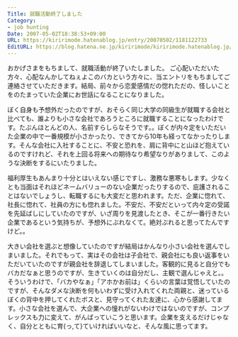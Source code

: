```yaml
---
Title: 就職活動終了しました
Category:
- job hunting
Date: 2007-05-02T18:38:53+09:00
URL: https://kiririmode.hatenablog.jp/entry/20070502/1181122733
EditURL: https://blog.hatena.ne.jp/kiririmode/kiririmode.hatenablog.jp/atom/entry/8454420450078217360
---
```



おかげさまをもちまして、就職活動が終了いたしました。
ご心配いただいた方々、心配なんかしてねぇよこのバカという方々に、当エントリをもちましてご連絡させていただきます。結局、前々から恋愛感情だの惚れただの、怪しいことをのたまっていた企業にお世話になることになりました。


ぼく自身も予想外だったのですが、おそらく同じ大学の同級生が就職する会社と比べても、誰よりも小さな会社であろうところに就職することになったわけです。たぶんほとんどの人、名前すらしらなそうです。。ぼくが内々定をいただいた企業の中で一番規模が小さかったり、できてから10年も経ってなかったりします。そんな会社に入社することに、不安と恐れを、肩に背中にと山ほど抱えているのですけれど、それを上回る将来への期待なり希望なりがありまして、このような決断をするにいたりました。


福利厚生もあんまり十分とはいえない感じですし、激務な悪寒もします。少なくとも当面はそれほどネームバリューのない企業だったりするので、庇護されることはないでしょうし、転職するにも大変だと思われます。ただ、企業に惚れて、社長に惚れて、社員の方にも惚れました。不安だ、不安だといって内々定の受諾を先延ばしにしていたのですが、いざ周りを見渡したとき、そこが一番行きたい企業であるという気持ちが、予想外にぶれなくて。絶対ぶれると思ってたんですけど。。


大きい会社を選ぶと想像していたのですが結局はかんなり小さい会社を選んでしまいました。それでもって、実はその会社は子会社で、親会社にも良い返事をいただいていたのですが親会社を辞退してしまいました。客観的に見ると自分でもバカだなぁと思うのですが、生きていくのは自分だし、主観で選んじゃえと。。そういうわけで、「バカやなぁ」「アホかお前は」くらいの言葉は覚悟していたのですが、そんなダメな決断を何もいわずに受け入れてくれた両親と、迷っているぼくの背中を押してくれたボスと、見守ってくれた友達に、心から感謝してます。小さな会社を選んで、大企業への憧れがないわけではないのですが、コンプレックスも力に変えて、がんばっていこうと思います。企業を支えるだけじゃなく、自分とともに育{っ,て}ていければいいなと、そんな風に思ってます。
